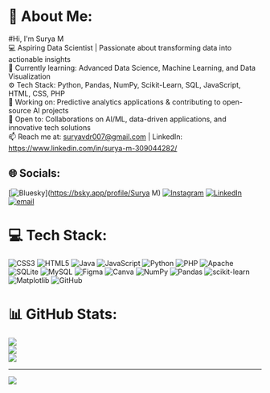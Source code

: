 # 💫 About Me:
#Hi, I'm Surya M<br>💻 Aspiring Data Scientist | Passionate about transforming data into actionable insights<br>🌱 Currently learning: Advanced Data Science, Machine Learning, and Data Visualization<br>⚙️ Tech Stack: Python, Pandas, NumPy, Scikit-Learn, SQL, JavaScript, HTML, CSS, PHP<br>🔭 Working on: Predictive analytics applications & contributing to open-source AI projects<br>🤝 Open to: Collaborations on AI/ML, data-driven applications, and innovative tech solutions<br>📫 Reach me at: suryavdr007@gmail.com | LinkedIn: https://www.linkedin.com/in/surya-m-309044282/<br>


## 🌐 Socials:
[![Bluesky](https://img.shields.io/badge/bluesky-0285FF?style=for-the-badge&logo=bluesky&logoColor=%23FFFFFF)](https://bsky.app/profile/Surya M) [![Instagram](https://img.shields.io/badge/Instagram-%23E4405F.svg?logo=Instagram&logoColor=white)](https://instagram.com/surya_vdr) [![LinkedIn](https://img.shields.io/badge/LinkedIn-%230077B5.svg?logo=linkedin&logoColor=white)](https://linkedin.com/in/surya-m-309044282) [![email](https://img.shields.io/badge/Email-D14836?logo=gmail&logoColor=white)](mailto:suryavdr007@gmail.com) 

# 💻 Tech Stack:
![CSS3](https://img.shields.io/badge/css3-%231572B6.svg?style=for-the-badge&logo=css3&logoColor=white) ![HTML5](https://img.shields.io/badge/html5-%23E34F26.svg?style=for-the-badge&logo=html5&logoColor=white) ![Java](https://img.shields.io/badge/java-%23ED8B00.svg?style=for-the-badge&logo=openjdk&logoColor=white) ![JavaScript](https://img.shields.io/badge/javascript-%23323330.svg?style=for-the-badge&logo=javascript&logoColor=%23F7DF1E) ![Python](https://img.shields.io/badge/python-3670A0?style=for-the-badge&logo=python&logoColor=ffdd54) ![PHP](https://img.shields.io/badge/php-%23777BB4.svg?style=for-the-badge&logo=php&logoColor=white) ![Apache](https://img.shields.io/badge/apache-%23D42029.svg?style=for-the-badge&logo=apache&logoColor=white) ![SQLite](https://img.shields.io/badge/sqlite-%2307405e.svg?style=for-the-badge&logo=sqlite&logoColor=white) ![MySQL](https://img.shields.io/badge/mysql-4479A1.svg?style=for-the-badge&logo=mysql&logoColor=white) ![Figma](https://img.shields.io/badge/figma-%23F24E1E.svg?style=for-the-badge&logo=figma&logoColor=white) ![Canva](https://img.shields.io/badge/Canva-%2300C4CC.svg?style=for-the-badge&logo=Canva&logoColor=white) ![NumPy](https://img.shields.io/badge/numpy-%23013243.svg?style=for-the-badge&logo=numpy&logoColor=white) ![Pandas](https://img.shields.io/badge/pandas-%23150458.svg?style=for-the-badge&logo=pandas&logoColor=white) ![scikit-learn](https://img.shields.io/badge/scikit--learn-%23F7931E.svg?style=for-the-badge&logo=scikit-learn&logoColor=white) ![Matplotlib](https://img.shields.io/badge/Matplotlib-%23ffffff.svg?style=for-the-badge&logo=Matplotlib&logoColor=black) ![GitHub](https://img.shields.io/badge/github-%23121011.svg?style=for-the-badge&logo=github&logoColor=white)
# 📊 GitHub Stats:
![](https://github-readme-stats.vercel.app/api?username=suryavdr&theme=dark&hide_border=false&include_all_commits=false&count_private=false)<br/>
![](https://nirzak-streak-stats.vercel.app/?user=suryavdr&theme=dark&hide_border=false)<br/>
![](https://github-readme-stats.vercel.app/api/top-langs/?username=suryavdr&theme=dark&hide_border=false&include_all_commits=false&count_private=false&layout=compact)

---
[![](https://visitcount.itsvg.in/api?id=suryavdr&icon=0&color=0)](https://visitcount.itsvg.in)

<!-- Proudly created with GPRM ( https://gprm.itsvg.in ) -->
